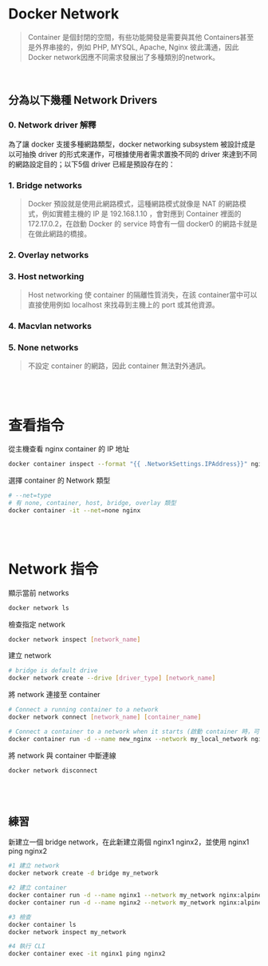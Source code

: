 # Docker Network
>Container 是個封閉的空間，有些功能開發是需要與其他 Containers甚至是外界串接的，例如 PHP, MYSQL, Apache, Nginx 彼此溝通，因此Docker network因應不同需求發展出了多種類別的network。

<br/>

## 分為以下幾種 Network Drivers

### 0. Network driver 解釋
為了讓 docker 支援多種網路類型，docker networking subsystem 被設計成是以可抽換 driver 的形式來運作，可根據使用者需求置換不同的 driver 來達到不同的網路設定目的；以下5個 driver 已經是預設存在的：

### 1. Bridge networks
>Docker 預設就是使用此網路模式，這種網路模式就像是 NAT 的網路模式，例如實體主機的 IP 是 192.168.1.10 ，會對應到 Container 裡面的 172.17.0.2，在啟動 Docker 的 service 時會有一個 docker0 的網路卡就是在做此網路的橋接。


### 2. Overlay networks
>

### 3. Host networking
>Host networking 使 container 的隔離性質消失，在該 container當中可以直接使用例如 localhost 來找尋到主機上的 port 或其他資源。

### 4. Macvlan networks


### 5. None networks
>不設定 container 的網路，因此 container 無法對外通訊。

<br/>

<br/>

# 查看指令
從主機查看 nginx container 的 IP 地址
```sh
docker container inspect --format "{{ .NetworkSettings.IPAddress}}" nginx
```

選擇 container 的 Network 類型
```sh
# --net=type
# 有 none, container, host, bridge, overlay 類型
docker container -it --net=none nginx
```

<br/>

<br/>

# Network 指令
顯示當前 networks
```sh
docker network ls
```

檢查指定 network
```sh
docker network inspect [network_name]
```

建立 network
```sh
# bridge is default drive
docker network create --drive [driver_type] [network_name]
```

將 network 連接至 container
```sh
# Connect a running container to a network
docker network connect [network_name] [container_name]

# Connect a container to a network when it starts (啟動 container 時，可以連接至 network)
docker container run -d --name new_nginx --network my_local_network nginx
```

將 network 與 container 中斷連線
```sh
docker network disconnect
```


</br>

</br>

## 練習
新建立一個 bridge network，在此新建立兩個 nginx1 nginx2，並使用 nginx1 ping nginx2
```sh
#1 建立 network
docker network create -d bridge my_network

#2 建立 container 
docker container run -d --name nginx1 --network my_network nginx:alpine
docker container run -d --name nginx2 --network my_network nginx:alpine

#3 檢查
docker container ls
docker network inspect my_network

#4 執行 CLI
docker container exec -it nginx1 ping nginx2
```